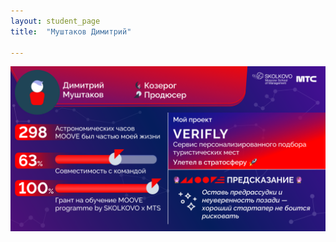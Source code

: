 ```yaml
---
layout: student_page
title:  "Муштаков Димитрий"

---
```

<img class="img-fluid" src="/img/posts/Муштаков Димитрий.png" alt="moove-1">
